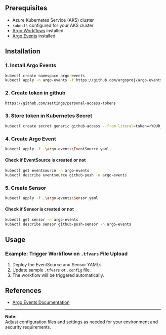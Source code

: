 ## Prerequisites

- Azure Kubernetes Service (AKS) cluster
- `kubectl` configured for your AKS cluster
- [Argo Workflows](https://argoproj.github.io/argo-workflows/) installed
- [Argo Events](https://argoproj.github.io/argo-events/) installed

## Installation
### 1. Install Argo Events

```sh
kubectl create namespace argo-events
kubectl apply -n argo-events -f https://github.com/argoproj/argo-events/releases/latest/download/install.yaml
```

### 2. Create token in github

```sh
https://github.com/settings/personal-access-tokens
```

### 3. Store token in Kubernetes Secret

```sh
kubectl create secret generic github-access --from-literal=token=<YOUR_GITHUB_TOKEN> -n argo-events
```

### 4. Create Argo Event

```sh
kubectl apply -f .\argo-events\EventSource.yaml
```

#### Check if EventSource is created or not

```sh
kubectl get eventsource -n argo-events
kubectl describe eventsource github-push -n argo-events

```

### 5. Create Sensor

```sh
kubectl apply -f .\argo-events\Sensor.yaml
```

#### Check if Sensor is created or not

```sh
kubectl get sensor -n argo-events
kubectl describe sensor github-push-sensor -n argo-events
```

## Usage

### Example: Trigger Workflow on `.tfvars` File Upload

1. Deploy the EventSource and Sensor YAMLs.
2. Update sample `.tfvars` or `.config`  file.
3. The workflow will be triggered automatically.

## References

- [Argo Events Documentation](https://argoproj.github.io/argo-events/)

---

**Note:**  
Adjust configuration files and settings as needed for your environment and security requirements.